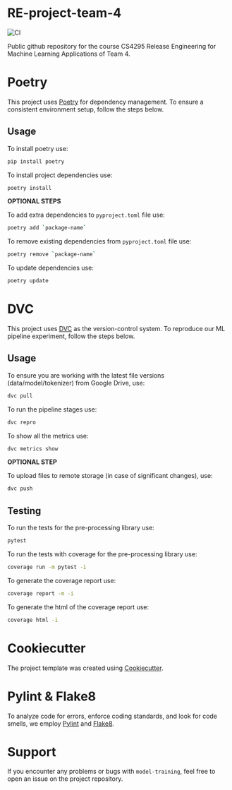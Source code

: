 # RE-project-team-4

![CI](https://github.com/Release-Engineering-4/model-training/actions/workflows/pipeline.yml/badge.svg)

Public github repository for the course CS4295 Release Engineering for Machine Learning Applications of Team 4.

# Poetry

This project uses [Poetry](https://python-poetry.org/) for dependency management.
To ensure a consistent environment setup, follow the steps below.

## Usage

To install poetry use:

```bash
pip install poetry
```

To install project dependencies use:

```bash
poetry install
```

**OPTIONAL STEPS**

To add extra dependencies to `pyproject.toml` file use:

```bash
poetry add `package-name`
```

To remove existing dependencies from `pyproject.toml` file use:

```bash
poetry remove `package-name`
```

To update dependencies use:

```bash
poetry update
```

# DVC

This project uses [DVC](https://dvc.org/) as the version-control system.
To reproduce our ML pipeline experiment, follow the steps below.

## Usage

To ensure you are working with the latest file versions (data/model/tokenizer) from Google Drive, use:

```bash
dvc pull
```

To run the pipeline stages use:

```bash
dvc repro
```

To show all the metrics use:

```bash
dvc metrics show
```

**OPTIONAL STEP**

To upload files to remote storage (in case of significant changes), use:

```bash
dvc push
```

## Testing

To run the tests for the pre-processing library use:

```bash
pytest
```

To run the tests with coverage for the pre-processing library use:

```bash
coverage run -m pytest -i
```

To generate the coverage report use:

```bash
coverage report -m -i
```

To generate the html of the coverage report use:

```bash
coverage html -i
```

# Cookiecutter

The project template was created using [Cookiecutter](https://www.cookiecutter.io/).

# Pylint & Flake8

To analyze code for errors, enforce coding standards, and look for code smells, we employ [Pylint](https://pylint.readthedocs.io/en/stable/) and [Flake8](https://flake8.pycqa.org/en/latest/).

# Support

If you encounter any problems or bugs with `model-training`, feel free to open an issue on the project repository.
